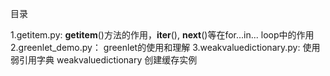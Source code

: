 目录

1.getitem.py: __getitem__()方法的作用，__iter__(), __next__()等在for...in... loop中的作用
2.greenlet_demo.py： greenlet的使用和理解
3.weakvaluedictionary.py: 使用弱引用字典 weakvaluedictionary 创建缓存实例
